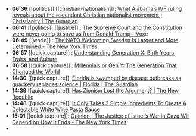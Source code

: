 - **06:36** [[politics]] [[christian-nationalism]]: [What Alabama’s IVF ruling reveals about the ascendant Christian nationalist movement | Christianity | The Guardian](https://www.theguardian.com/world/2024/mar/02/christian-nationalism-alabama-ivf-ruling-politics)
- **06:41** [[politics]] [[justice]] : [The Supreme Court and the Constitution were never going to save us from Donald Trump - Vox](https://www.vox.com/scotus/24086594/donald-trump-supreme-court-trial-immunity-never-going-to-save-us)e
- **06:49** [[world]] : [The NATO Welcoming Sweden Is Larger and More Determined - The New York Times](https://www.nytimes.com/2024/02/26/world/europe/nato-sweden-ukraine-russia.html)
- **06:57** [[quick capture]] : [Understanding Generation X: Birth Years, Traits, and Culture](https://thefamilynation.com/generation-x-birth-years)
- **06:58** [[quick capture]] : [Millennials or Gen Y: The Generation That Changed the World](https://thefamilynation.com/millennials-birth-years)
- **14:30** [[quick capture]]:  [Florida is swamped by disease outbreaks as quackery replaces science | Florida | The Guardian](https://www.theguardian.com/us-news/2024/mar/03/florida-measles-outbreak-preventable)
- **14:39** [[quick capture]]:  [Has Zionism Lost the Argument? | The New Republic](https://newrepublic.com/article/179430/zionism-lost-argument-american-jews-israel)
- **14:48** [[quick capture]]:  [It Only Takes 3 Simple Ingredients To Create A Delectable White Wine Pasta Sauce](https://www.thedailymeal.com/1526249/three-ingredient-white-wine-pasta-sauce/)
- **15:01** [[quick capture]]:  [Opinion | The Justice of Israel’s War in Gaza Will Depend on How It Ends - The New York Times](https://www.nytimes.com/2024/03/02/opinion/israel-hamas-war-civilians.html)
-